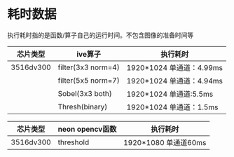 # 耗时数据

执行耗时指的是函数/算子自己的运行时间。不包含图像的准备时间等

| 芯片类型 | ive算子|执行耗时|
|---|---|---|
|3516dv300|filter(3x3 norm=4)|1920*1024 单通道：4.99ms|
||filter(5x5 norm=7)|1920*1024 单通道：4.94ms|
||Sobel(3x3 both)|1920*1024 单通道:5.5ms|
||Thresh(binary)|1920*1024 单通道：1.5ms|

|芯片类型|neon opencv函数|执行耗时|
|--|--|--|
|3516dv300|threshold|1920*1080 单通道60ms|
